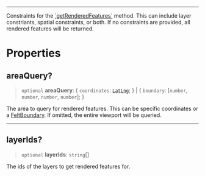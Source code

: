 ***

Constraints for the [\`getRenderedFeatures\`](LayersController.md#getrenderedfeatures) method. This can include layer constriants, spatial constraints, or both. If no constraints are
provided, all rendered features will be returned.

# Properties

## areaQuery?

> `optional` **areaQuery**: \{ `coordinates`: [`LatLng`](../Shared/LatLng.md); } | \{ `boundary`: \[`number`, `number`, `number`, `number`]; }

The area to query for rendered features. This can be specific coordinates or a [FeltBoundary](../Shared/FeltBoundary.md). If omitted, the entire viewport will be queried.

***

## layerIds?

> `optional` **layerIds**: `string`\[]

The ids of the layers to get rendered features for.
